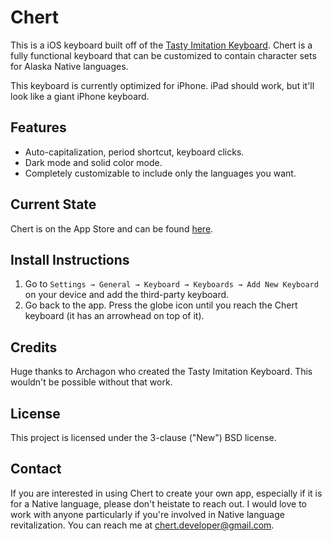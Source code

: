# Chert

This is a iOS keyboard built off of the [Tasty Imitation Keyboard](https://github.com/archagon/tasty-imitation-keyboard). Chert is a fully functional keyboard that can be customized to contain character sets for Alaska Native languages.

This keyboard is currently optimized for iPhone. iPad should work, but it'll look like a giant iPhone keyboard.

## Features

* Auto-capitalization, period shortcut, keyboard clicks.
* Dark mode and solid color mode.
* Completely customizable to include only the languages you want.

## Current State

Chert is on the App Store and can be found [here](https://itunes.apple.com/us/app/chert-alaskas-native-language/id1126409399?ls=1&mt=8).

## Install Instructions

1. Go to `Settings → General → Keyboard → Keyboards → Add New Keyboard` on your device and add the third-party keyboard.
2. Go back to the app. Press the globe icon until you reach the Chert keyboard (it has an arrowhead on top of it).

## Credits

Huge thanks to Archagon who created the Tasty Imitation Keyboard. This wouldn't be possible without that work.

## License

This project is licensed under the 3-clause ("New") BSD license.

## Contact

If you are interested in using Chert to create your own app, especially if it is for a Native language, please don't heistate to reach out. I would love to work with anyone particularly if you're involved in Native language revitalization. You can reach me at chert.developer@gmail.com.
